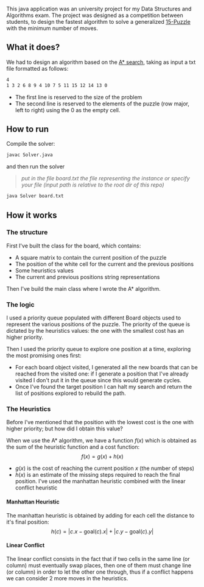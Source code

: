 
This java application was an university project for my Data Structures and Algorithms exam.
The project was designed as a competition between students, to design the fastest algorithm to solve a generalized <a href="https://en.wikipedia.org/wiki/15_Puzzle" target="_blank" rel="noreferrer">15-Puzzle</a> with the minimum number of moves.

## What it does?
We had to design an algorithm based on the <a href="https://en.wikipedia.org/wiki/A*_search_algorithm" target="_blank" rel="noreferrer">A* search</a>, taking as input a txt file formatted as follows:
```txt
4
1 3 2 6 8 9 4 10 7 5 11 15 12 14 13 0
```
- The first line is reserved to the size of the problem
- The second line is reserved to the elements of the puzzle (row major, left to right) using the 0 as the empty cell.

## How to run
Compile the solver:
```bash
javac Solver.java
```
and then run the solver
>*put in the file board.txt the file representing the instance or specify your file (input path is relative to the root dir of this repo)*
```bash
java Solver board.txt
```

## How it works
### The structure
First I've built the class for the board, which contains:
- A square matrix to contain the current position of the puzzle
- The position of the white cell for the current and the previous positions
- Some heuristics values
- The current and previous positions string representations

Then I've build the main class where I wrote the A* algorithm.

### The logic
I used a priority queue populated with different Board objects used to represent the various positions of the puzzle.
The priority of the queue is dictated by the heuristics values: the one with the smallest cost has an higher priority.

Then I used the priority queue to explore one position at a time, exploring the most promising ones first:
- For each board object visited, I generated all the new boards that can be reached from the visited one: if I generate a position that I've already visited I don't put it in the queue since this would generate cycles.
- Once I've found the target position I can halt my search and return the list of positions explored to rebuild the path.

### The Heuristics
Before I've mentioned that the position with the lowest cost is the one with higher priority; but how did I obtain this value?

When we use the A* algorithm, we have a function $f(x)$ which is obtained as the sum of the heuristic function and a cost function:
$$f(x)=g(x)+h(x)$$
- $g(x)$ is the cost of reaching the current position $x$ (the number of steps)
- $h(x)$ is an estimate of the missing steps required to reach the final position.
    I've used the manhattan heuristic combined with the linear conflict heuristic

#### Manhattan Heuristic
The manhattan heuristic is obtained by adding for each cell the distance to it's final position:
$$h(c)=|c.x-\text{goal}(c).x|+|c.y-\text{goal}(c).y|$$

#### Linear Conflict
The linear conflict consists in the fact that if two cells in the same line (or column) must eventually swap places, then one of them must change line (or column) in order to let the other one through, thus if a conflict happens we can consider 2 more moves in the heuristics.
